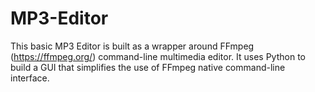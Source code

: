 # MP3-Editor
This basic MP3 Editor is built as a wrapper around FFmpeg (https://ffmpeg.org/) command-line multimedia editor. It uses Python to build a GUI that simplifies the use of FFmpeg native command-line interface.
